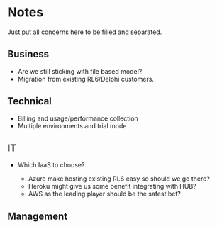 # Notes

Just put all concerns here to be filled and separated.

## Business

* Are we still sticking with file based model?
* Migration from existing RL6/Delphi customers.

## Technical

* Billing and usage/performance collection
* Multiple environments and trial mode

## IT

* Which IaaS to choose?

  * Azure make hosting existing RL6 easy so should we go there?
  * Heroku might give us some benefit integrating with HUB?
  * AWS as the leading player should be the safest bet?


## Management
